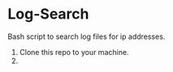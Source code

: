 # Log-Search
Bash script to search log files for ip addresses.
1. Clone this repo to your machine.
2.  

